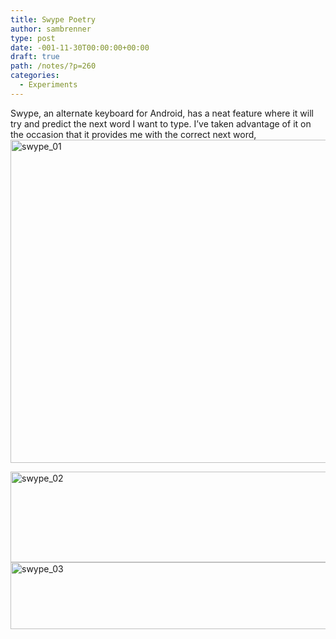 ```yaml
---
title: Swype Poetry
author: sambrenner
type: post
date: -001-11-30T00:00:00+00:00
draft: true
path: /notes/?p=260
categories:
  - Experiments
---
```

Swype, an alternate keyboard for Android, has a neat feature where it will try and predict the next word I want to type. I&#8217;ve taken advantage of it on the occasion that it provides me with the correct next word,
<img class="aligncenter size-full wp-image-261" alt="swype_01" src="/img/uploads/2013/01/swype_01.jpg" width="600" height="517" />
<!--more-->
<img class="aligncenter size-full wp-image-262" alt="swype_02" src="/img/uploads/2013/01/swype_02.jpg" width="600" height="145" />
<img class="aligncenter size-full wp-image-263" alt="swype_03" src="/img/uploads/2013/01/swype_03.jpg" width="600" height="107" />
